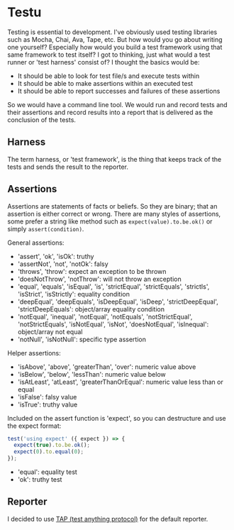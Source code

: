 # Testu

Testing is essential to development. I've obviously used testing libraries such as Mocha, Chai, Ava, Tape, etc. But how would you go about writing one yourself? Especially how would you build a test framework using that same framework to test itself? I got to thinking, just what would a test runner or 'test harness' consist of? I thought the basics would be:

- It should be able to look for test file/s and execute tests within
- It should be able to make assertions within an executed test
- It should be able to report successes and failures of these assertions

So we would have a command line tool. We would run and record tests and their assertions and record results into a report that is delivered as the conclusion of the tests.

## Harness

The term harness, or 'test framework', is the thing that keeps track of the tests and sends the result to the reporter.

## Assertions

Assertions are statements of facts or beliefs. So they are binary; that an assertion is either correct or wrong. There are many styles of assertions, some prefer a string like method such as `expect(value).to.be.ok()` or simply `assert(condition)`.

General assertions:

 - 'assert', 'ok', 'isOk': truthy
 - 'assertNot', 'not', 'notOk': falsy
 - 'throws', 'throw': expect an exception to be thrown
 - 'doesNotThrow', 'notThrow': will not throw an exception
 - 'equal', 'equals', 'isEqual', 'is', 'strictEqual', 'strictEquals', 'strictIs', 'isStrict', 'isStrictly': equality condition
 - 'deepEqual', 'deepEquals', 'isDeepEqual', 'isDeep', 'strictDeepEqual', 'strictDeepEquals': object/array equality condition
 - 'notEqual', 'inequal', 'notEqual', 'notEquals', 'notStrictEqual', 'notStrictEquals', 'isNotEqual', 'isNot', 'doesNotEqual', 'isInequal': object/array not equal
 - 'notNull', 'isNotNull': specific type assertion

Helper assertions:

 - 'isAbove', 'above', 'greaterThan', 'over': numeric value above
 - 'isBelow', 'below', 'lessThan': numeric value below
 - 'isAtLeast', 'atLeast', 'greaterThanOrEqual': numeric value less than or equal
 - 'isFalse': falsy value
 - 'isTrue': truthy value

Included on the assert function is 'expect', so you can destructure and use the expect format:

```javascript
test('using expect' ({ expect }) => {
  expect(true).to.be.ok();
  expect(0).to.equal(0);
});
```

 - 'equal': equality test
 - 'ok': truthy test

## Reporter

I decided to use [TAP (test anything protocol)](https://testanything.org/tap-specification.html) for the default reporter.
